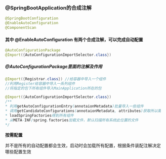 ### @SpringBootApplication的合成注解

```java
@SpringBootConfiguration
@EnableAutoConfiguration
@ComponentScan
```

#### 其中 @EnableAutoConfiguration 有两个合成注解，可以完成自动配置

```java
@AutoConfigurationPackage
@Import({AutoConfigurationImportSelector.class})  
```

##### @AutoConfigurationPackage里面的注解及作用

```java
@Import({Registrar.class}) //给容器中导入一个组件
//利用Register给容器中导入一系列组件
//将指定的包下所有组件导入MainApplication所在的包
```

```java
@Import({AutoConfigurationImportSelector.class})  
/**
* 利用getAutoConfigurationEntry(annotaionMetadata)批量导入一些组件
* 调用getCandidateConfigurations(annotaionMetadata, attributes)获取所以需要导入的全类名
* loadSpringFactories得到所有组件
* 从META-INF/spring.factories加载文件，默认扫描所有系统此位置的文件
*/
```

**按需配置**

并不是所有的自动配置都会生效，启动时会加载所有配置，根据条件装配注解决定哪些配置生效